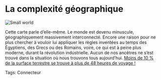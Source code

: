 # La complexité géographique



![Small world](https://tcrouzet.com/images_tc/2009/04/mg20227041500-1_10001-450x221.jpg)

Cette carte parle d’elle-même. Le monde est devenu minuscule, géographiquement massivement interconnecté. Encore une raison pour ne plus chercher à vouloir lui appliquer les règles inventées au temps des Égyptiens, des Grecs ou des Romains, voire, ce qui est à peine plus moderne, durant la révolution industrielle. Aucun de nos ancêtres ne s’est trouvé dans la situation où nous trouvons tous aujourd’hui. [Moins de 10 % de la surface terrestre se trouve à plus de 48 heures de voyage !](http://www.newscientist.com/article/mg20227041.500-wheres-the-remotest-place-on-earth.html)

Tags: Connecteur